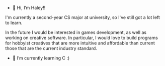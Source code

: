 - 👋 Hi, I’m Haley!! 

I'm currently a second-year CS major at university, so I've still got a lot left to learn. 

In the future I would be interested in games development, as well as working on creative software. In particular, I would love
to build programs for hobbyist creatives that are more intuitive and affordable than current those that are the current industry standard. 


- 🌱 I’m currently learning C :) 

<!---
hfigone/hfigone is a ✨ special ✨ repository because its `README.md` (this file) appears on your GitHub profile.
You can click the Preview link to take a look at your changes.
--->
